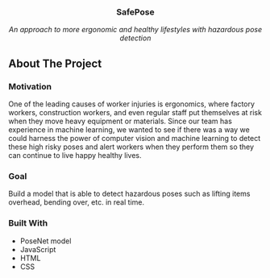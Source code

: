 <p align="center">
  <h3 align="center">SafePose</h3>

  <p align="center">
  <em>An approach to more ergonomic and healthy lifestyles with hazardous pose detection</em>
  </p>
</p>

<!-- ABOUT THE PROJECT -->
## About The Project

### Motivation
One of the leading causes of worker injuries is ergonomics, where factory workers, construction workers, and even regular staff put themselves at risk when they move heavy equipment or materials. Since our team has experience in machine learning, we wanted to see if there was a way we could harness the power of computer vision and machine learning to detect these high risky poses and alert workers when they perform them so they can continue to live happy healthy lives.

### Goal
Build a model that is able to detect hazardous poses such as lifting items overhead, bending over, etc. in real time.

### Built With
* PoseNet model
* JavaScript
* HTML
* CSS
